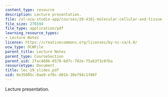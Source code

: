 ```yaml
---
content_type: resource
description: Lecture presentation.
file: /ol-ocw-studio-app/courses/20-410j-molecular-cellular-and-tissue-biomechanics-be-410j-spring-2003/0e35805c0ae8ef8cd01b30e794c1f86f_lec_19_slides.pdf
file_size: 276594
file_type: application/pdf
learning_resource_types:
- Lecture Notes
license: https://creativecommons.org/licenses/by-nc-sa/4.0/
ocw_type: OCWFile
parent_title: Lecture Notes
parent_type: CourseSection
parent_uid: 2fac4686-6570-6d7c-702e-75ab3f3c07ba
resourcetype: Document
title: lec_19_slides.pdf
uid: 0e35805c-0ae8-ef8c-d01b-30e794c1f86f
---
```

Lecture presentation.